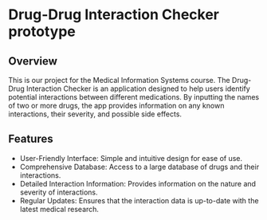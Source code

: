 # Drug-Drug Interaction Checker prototype
## Overview
This is our project for the Medical Information Systems course. The Drug-Drug Interaction Checker is an application designed to help users identify potential interactions between different medications. By inputting the names of two or more drugs, the app provides information on any known interactions, their severity, and possible side effects.

## Features
- User-Friendly Interface: Simple and intuitive design for ease of use.
- Comprehensive Database: Access to a large database of drugs and their interactions.
- Detailed Interaction Information: Provides information on the nature and severity of interactions.
- Regular Updates: Ensures that the interaction data is up-to-date with the latest medical research.
